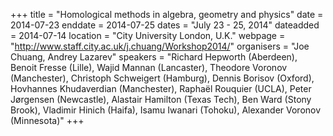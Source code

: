 +++
title = "Homological methods in algebra, geometry and physics"
date = 2014-07-23
enddate = 2014-07-25
dates = "July 23 - 25, 2014"
dateadded = 2014-07-14
location = "City University London, U.K."
webpage = "http://www.staff.city.ac.uk/j.chuang/Workshop2014/"
organisers = "Joe Chuang, Andrey Lazarev"
speakers = "Richard Hepworth (Aberdeen), Benoit Fresse (Lille), Wajid Mannan (Lancaster), Theodore Voronov (Manchester), Christoph Schweigert (Hamburg), Dennis Borisov (Oxford), Hovhannes Khudaverdian (Manchester), Raphaël Rouquier (UCLA), Peter Jørgensen (Newcastle), Alastair Hamilton (Texas Tech), Ben Ward (Stony Brook), Vladimir Hinich (Haifa), Isamu Iwanari (Tohoku), Alexander Voronov (Minnesota)"
+++

